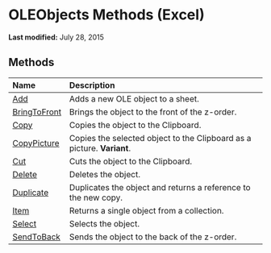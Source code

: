
# OLEObjects Methods (Excel)

 **Last modified:** July 28, 2015


## Methods



|**Name**|**Description**|
|:-----|:-----|
| [Add](2acd369f-6dd6-0e0e-043c-a691796659a9.md)|Adds a new OLE object to a sheet. |
| [BringToFront](07742776-f3fd-9260-b982-b6f791d52e40.md)|Brings the object to the front of the z-order.|
| [Copy](e77507d2-92d6-4875-8c19-ebc08c118357.md)|Copies the object to the Clipboard.|
| [CopyPicture](6c82ef43-2ec4-2cfb-d7f4-a44e754d859a.md)|Copies the selected object to the Clipboard as a picture.  **Variant**.|
| [Cut](a72be6d7-5627-44d2-3401-b51489335e53.md)|Cuts the object to the Clipboard.|
| [Delete](c56ba376-ce83-0081-9411-8bbfa10d66ff.md)|Deletes the object.|
| [Duplicate](c0a841f7-8b92-95e7-c1b1-b0172ebed9cd.md)|Duplicates the object and returns a reference to the new copy.|
| [Item](781b29f3-dcac-2679-72c2-a8d5d6280661.md)|Returns a single object from a collection.|
| [Select](bdad0692-8cc3-e644-80b0-34619f9113cd.md)|Selects the object.|
| [SendToBack](b056deb0-bcbc-c54f-236b-3ed05aed43ee.md)|Sends the object to the back of the z-order.|
